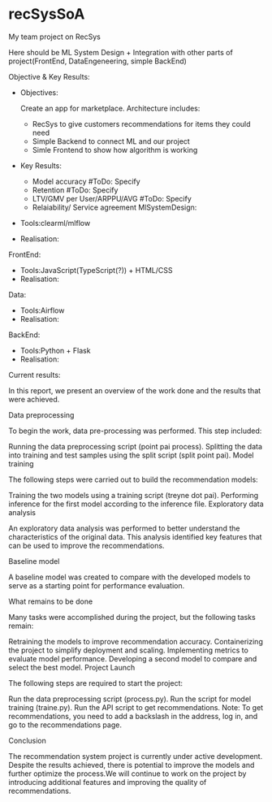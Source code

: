 # recSysSoA
My team project on RecSys 

Here should be ML System Design + Integration with other parts of project(FrontEnd, DataEngeneering, simple BackEnd) 

Objective & Key Results:
* Objectives:

  Create an app for marketplace. Architecture includes:
    - RecSys to give customers recommendations for items they could need
    - Simple Backend to connect ML and our project
    - Simle Frontend to show how algorithm is working
  
* Key Results:
    - Model accuracy #ToDo: Specify
    - Retention  #ToDo: Specify
    - LTV/GMV per User/ARPPU/AVG #ToDo: Specify
    - Relaiability/ Service agreement 
MlSystemDesign:
* Tools:clearml/mlflow
* Realisation:

FrontEnd:
* Tools:JavaScript(TypeScript(?)) + HTML/CSS
* Realisation:
  
Data:
* Tools:Airflow
* Realisation:

BackEnd:
* Tools:Python + Flask
* Realisation:


Current results:

In this report, we present an overview of the work done and the results that were achieved.

Data preprocessing

To begin the work, data pre-processing was performed. This step included:

Running the data preprocessing script (point pai process).
Splitting the data into training and test samples using the split script (split point pai).
Model training

The following steps were carried out to build the recommendation models:

Training the two models using a training script (treyne dot pai).
Performing inference for the first model according to the inference file.
Exploratory data analysis

An exploratory data analysis was performed to better understand the characteristics of the original data. This analysis identified key features that can be used to improve the recommendations.

Baseline model

A baseline model was created to compare with the developed models to serve as a starting point for performance evaluation.

What remains to be done

Many tasks were accomplished during the project, but the following tasks remain:

Retraining the models to improve recommendation accuracy.
Containerizing the project to simplify deployment and scaling.
Implementing metrics to evaluate model performance.
Developing a second model to compare and select the best model.
Project Launch

The following steps are required to start the project:



Run the data preprocessing script (process.py).
Run the script for model training (traine.py).
Run the API script to get recommendations.
Note: To get recommendations, you need to add a backslash in the address, log in, and go to the recommendations page. 

Conclusion

The recommendation system project is currently under active development. Despite the results achieved, there is potential to improve the models and further optimize the process.We will continue to work on the project by introducing additional features and improving the quality of recommendations.
